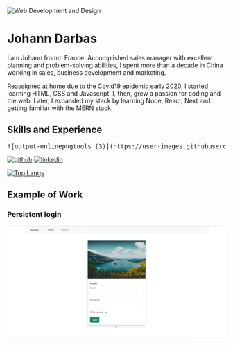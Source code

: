 ![Web Development and Design](https://lh3.googleusercontent.com/x71jsy97FpXEROy83LsR07hqATrThhy94Y6JtOBYfih0Ho9kuFpZEXcK8KcyCQxDFgSo-o4KoLR0eY7NJ58wjj72f1jvPPRiHEj5dIwJS8JNHv1082kccQII8IzZofZFodVXF8NBpVTvE8oQqhO0rKhekVlPqVXcype9_mK6dxFw6u66yA24O1H_abZvkdixEHvTspI1yRfX-YYO5BXSlHo45wykGPCT3QnCClKXFEIOBJpT0M3xwGIbepZI_Kep4Mzy2Mgo_4J-9pxXz8HCprKvlqANPAFjNcJpLNLf0tjPOnq9ZbWkrjiU79MifTHqu2k8z8U45N4ru1ZG1dja22D75VbAuwxjwxebYwyeX4OVpFw6BOwn4lTx3lIvo03dj6sFeY5Zz-P-Zz7ZRihwxI34RMk2zedXJtYqic_cQusN6IrC2GB6XKbpS3M_tKAqxacssmXUxT7rYdxJUTNTnOSqRagYs99de-ZeoZFBMhuLkpFtxQYw2apbJGySWeXHROpe_F_fthRyD1cYDZb9Pk_jzmA6YlNqHSX6YaV7Kz-3cHljEcn76bEYPhZ9WDUw0g5VBbcHoUk3nQhFv2SPUt4zYGX9dbRJHG7deyZaDAVa2uLAIpAg9OTGnxvMV68kT2YgwXzMAoNm3Lu8inieG01dZ8mGl5tsUU_Yzi_lXw7Lewy0hTBJFzNDcERWmIGMYoFcfZaeb6IF6xlidgoazRc=w1268-h634-no?authuser=0)

# Johann Darbas 

I am Johann fromm France. Accomplished sales manager with excellent planning and problem-solving abilities, I spent more than a decade in China working in sales, business development and marketing.

Reassigned at home due to the Covid19 epidemic early 2020, I started learning HTML, CSS and Javascript. I, then, grew a passion for coding and the web. Later, I expanded my stack by learning Node, React, Next and getting familiar with the MERN stack.  

## Skills and Experience

<pre>![output-onlinepngtools (3)](https://user-images.githubusercontent.com/63458611/150645873-314f8e0b-4c38-4a92-a33c-7905c285e1cf.png) ![output-onlinepngtools (2)](https://user-images.githubusercontent.com/63458611/150645800-73a78e28-877e-4a10-aac8-781a89315ea8.png) ![output-onlinepngtools (4)](https://user-images.githubusercontent.com/63458611/150645907-2ac205a0-f13a-4893-a90e-0008d5a3a98c.png)![output-onlinepngtools (7)](https://user-images.githubusercontent.com/63458611/150646120-196df65f-3fd6-4d50-87f0-609c235e01ea.png)![output-onlinepngtools (5)](https://user-images.githubusercontent.com/63458611/150646031-ce83ac92-05b8-4afd-bdcc-6b6e16661e51.png)![output-onlinepngtools (6)](https://user-images.githubusercontent.com/63458611/150646073-21c613ce-96b9-47e8-85de-afbc7fe23845.png)![output-onlinepngtools (8)](https://user-images.githubusercontent.com/63458611/150646225-5e0da68e-95a7-4bd9-a316-f9928c3a089c.png)![output-onlinepngtools (9)](https://user-images.githubusercontent.com/63458611/150646283-cbce1716-c640-4d66-a6cd-aeb4824d02e6.png)</pre>

[<img src='https://cdn.jsdelivr.net/npm/simple-icons@3.0.1/icons/github.svg' alt='github' height='40'>](https://github.com/JohannD2)  [<img src='https://cdn.jsdelivr.net/npm/simple-icons@3.0.1/icons/linkedin.svg' alt='linkedin' height='40'>](https://www.linkedin.com/in/linkedin.com/in/johann-darbas-2719712/)  

[![Top Langs](https://github-readme-stats.vercel.app/api/top-langs/?username=JohannD2)](https://github.com/anuraghazra/github-readme-stats) 

## Example of Work  

### Persistent login

<a href="https://github.com/JohannD2/Passport-local-and-Remember-me-Strategies-with-Mongoose-MongoDB-Database"><img src="https://github.com/JohannD2/JohannD2/blob/main/remember_me_gif.gif?raw=true" width="512"></a>
